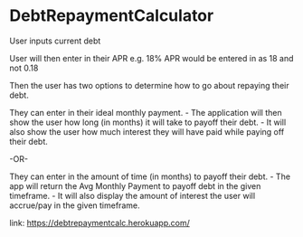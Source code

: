 # DebtRepaymentCalculator

User inputs current debt

User will then enter in their APR e.g. 18% APR would be entered in as 18 and not 0.18

Then the user has two options to determine how to go about repaying their debt.

They can enter in their ideal monthly payment. - The application will then show the user how long (in months) it will take to payoff their debt. - It will also show the user how much interest they will have paid while paying off their debt.

-OR-

They can enter in the amount of time (in months) to payoff their debt. - The app will return the Avg Monthly Payment to payoff debt in the given timeframe. - It will also display the amount of interest the user will accrue/pay in the given timeframe.

link: https://debtrepaymentcalc.herokuapp.com/
